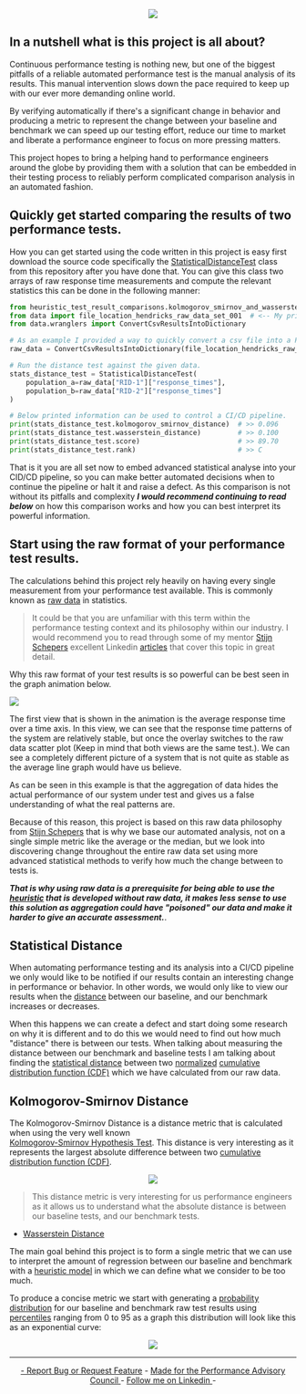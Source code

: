<!-- LOGO -->
<p align="center">
  <img src="https://github.com/JoeyHendricks/automated-performance-test-result-analysis/blob/master/media/images/banner.png?raw=true"/>
</p>

<!-- INTRO -->
## In a nutshell what is this project is all about?

Continuous performance testing is nothing new, but one of the biggest pitfalls of a reliable automated performance test 
is the manual analysis of its results. This manual intervention slows down the pace required to keep up with our ever 
more demanding online world. 

By verifying automatically if there's a significant change in behavior and producing a metric to represent the change 
between your baseline and benchmark we can speed up our testing effort, reduce our time to market and liberate a 
performance engineer to focus on more pressing matters.

This project hopes to bring a helping hand to performance engineers around the globe by providing them with a 
solution that can be embedded in their testing process to reliably perform complicated 
comparison analysis in an automated fashion. 

## Quickly get started comparing the results of two performance tests.

How you can get started using the code written in this project is easy first download the source code specifically the
[StatisticalDistanceTest](https://github.com/JoeyHendricks/automated-performance-test-result-analysis/blob/master/heuristic_test_result_comparisons/kolmogorov_smirnov_and_wasserstein_distance_testing.py) 
class from this repository after you have done that. You can give this class two arrays of raw response time 
measurements and compute the relevant statistics this can be done in the following manner:

```python
from heuristic_test_result_comparisons.kolmogorov_smirnov_and_wasserstein import StatisticalDistanceTest
from data import file_location_hendricks_raw_data_set_001  # <-- My primary example data set.
from data.wranglers import ConvertCsvResultsIntoDictionary

# As an example I provided a way to quickly convert a csv file into a Python dictionary.
raw_data = ConvertCsvResultsIntoDictionary(file_location_hendricks_raw_data_set_001).data

# Run the distance test against the given data.
stats_distance_test = StatisticalDistanceTest(
    population_a=raw_data["RID-1"]["response_times"],
    population_b=raw_data["RID-2"]["response_times"]
)

# Below printed information can be used to control a CI/CD pipeline. 
print(stats_distance_test.kolmogorov_smirnov_distance)  # >> 0.096
print(stats_distance_test.wasserstein_distance)         # >> 0.100
print(stats_distance_test.score)                        # >> 89.70
print(stats_distance_test.rank)                         # >> C

```
That is it you are all set now to embed advanced statistical analyse into your CID/CD pipeline, so you can make better
automated decisions when to continue the pipeline or halt it and raise a defect. As this comparison is not without 
its pitfalls and complexity ***I would recommend continuing to read below*** on how this comparison works and how you can 
best interpret its powerful information.

## Start using the raw format of your performance test results.

The calculations behind this project rely heavily on having every single measurement from your performance 
test available. This is commonly known as [raw data](https://en.wikipedia.org/wiki/Raw_data) in statistics. 

> It could be that you are unfamiliar with this term within the performance testing context and its philosophy within our industry. 
> I would recommend you to read through some of my mentor [Stijn Schepers](https://www.linkedin.com/in/stijnschepers/) excellent Linkedin 
> [articles](https://www.linkedin.com/pulse/performance-testing-act-like-detective-use-raw-data-stijn-schepers/) that cover this topic in great detail.

Why this raw format of your test results is so powerful can be best seen in the graph animation below. 

<!-- Raw Data Vs Averages animation -->
<p align="left">
  <img src="https://github.com/JoeyHendricks/automated-performance-test-result-analysis/blob/master/media/gif/averages-vs-raw-data.gif?raw=true"/>
</p>

The first view that is shown in the animation is the average response time over a time axis. 
In this view, we can see that the response time patterns of the system are relatively stable, 
but once the overlay switches to the raw data scatter plot (Keep in mind that both views are the same test.).
We can see a completely different picture of a system that is not quite as stable as the average 
line graph would have us believe. 

As can be seen in this example is that the aggregation of data hides the actual performance of 
our system under test and gives us a false understanding of what the real patterns are.

Because of this reason, this project is based on this raw data philosophy from [Stijn Schepers](https://www.linkedin.com/in/stijnschepers/) 
that is why we base our automated analysis, not on a single simple metric like the average or the median, but we look 
into discovering change throughout the entire raw data set using more advanced statistical methods to 
verify how much the change between to tests is. 

***That is why using raw data is a prerequisite for being able to use the [heuristic](https://en.wikipedia.org/wiki/Heuristic) 
that is developed without raw data, it makes less sense to use this solution as aggregation could have "poisoned" our 
data and make it harder to give an accurate assessment.***.

## Statistical Distance

When automating performance testing and its analysis into a CI/CD pipeline we only would like to be notified if 
our results contain an interesting change in performance or behavior. In other words, we would only like to view our 
results when the [distance](https://en.wikipedia.org/wiki/Statistical_distance) between our baseline, and our benchmark 
increases or decreases. 

When this happens we can create a defect and start doing some research on why it is different
and to do this we would need to find out how much "distance" there is between our tests.
When talking about measuring the distance between our benchmark and baseline tests I am talking about finding the
[statistical distance](https://en.wikipedia.org/wiki/Statistical_distance) between two [normalized](https://en.wikipedia.org/wiki/Normalization_(statistics)) 
[cumulative distribution function (CDF)](https://en.wikipedia.org/wiki/Cumulative_distribution_function) which we have 
calculated from our raw data.

## Kolmogorov-Smirnov Distance

The Kolmogorov-Smirnov Distance is a distance metric that is calculated when using the very well known  
[Kolmogorov-Smirnov Hypothesis Test](https://en.wikipedia.org/wiki/Kolmogorov%E2%80%93Smirnov_test).
This distance is very interesting as it represents the largest absolute difference between two 
[cumulative distribution function (CDF)](https://en.wikipedia.org/wiki/Cumulative_distribution_function).

<!-- Wikipedia KS distance example -->
<p align="center">
  <img src="https://github.com/JoeyHendricks/automated-performance-test-result-analysis/blob/master/media/images/kolmogorov-smirnov-wikipedia-example.png?raw=true"/>
</p>

> This distance metric is very interesting for us performance engineers as it allows us to understand what the 
> absolute distance is between our baseline tests, and our benchmark tests.






- [Wasserstein Distance](https://en.wikipedia.org/wiki/Wasserstein_metric)



The main goal behind this project is to form a single metric that we can use to interpret the amount of regression 
between our baseline and benchmark with a [heuristic model](https://en.wikipedia.org/wiki/Heuristic) in which we can define what we consider to be too much.

To produce a concise metric we start with generating a [probability distribution](https://en.wikipedia.org/wiki/Probability_distribution) for our baseline and benchmark 
raw test results using [percentiles](https://en.wikipedia.org/wiki/Percentile) ranging from 0 to 95 as a graph 
this distribution will look like this as an exponential curve: 

<!-- ECDF Curve -->
<p align="center">
  <img src="https://github.com/JoeyHendricks/automated-performance-test-result-analysis/blob/master/media/gif/wasserstein_and_kolmogorov_smirnov_simulation.gif?raw=true"/>
</p>

___
<!-- FOOTER -->
<p align="center">
    <a href="https://github.com/JoeyHendricks/automated-performance-test-result-analysis/issues">- Report Bug or Request Feature</a> -
    <a href="https://events.tricentis.com/pac/home">Made for the Performance Advisory Council </a> -
    <a href="https://www.linkedin.com/in/joey-hendricks/">Follow me on Linkedin </a> -
</p>

